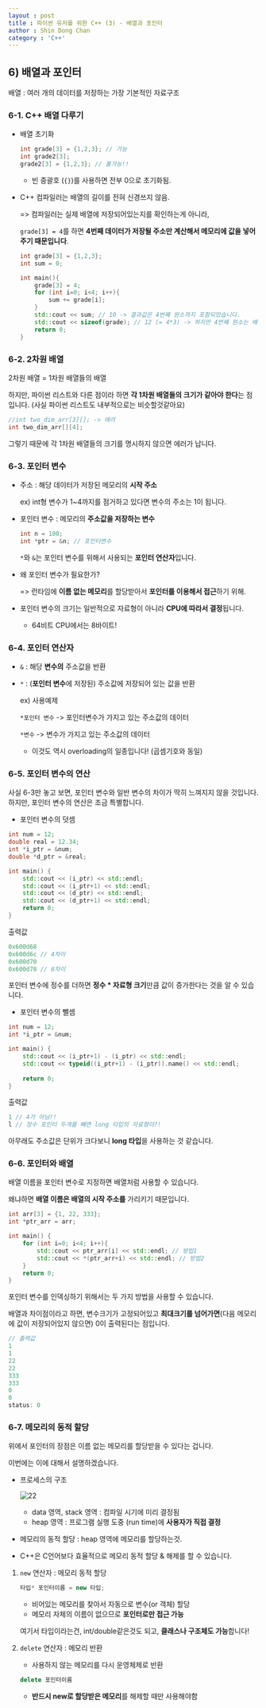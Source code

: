 ```yaml
---
layout : post
title : 파이썬 유저를 위한 C++ (3) - 배열과 포인터
author : Shin Dong Chan
category : 'C++'
---
```


## 6) 배열과 포인터

배열 : 여러 개의 데이터를 저장하는 가장 기본적인 자료구조

### 6-1. C++ 배열 다루기

- 배열 초기화

  ```c++
  int grade[3] = {1,2,3}; // 가능
  int grade2[3];
  grade2[3] = {1,2,3}; // 불가능!!
  ```

  - 빈 중괄호 (`{}`)를 사용하면 전부 0으로 초기화됨.

- C++ 컴파일러는 배열의 길이를 전혀 신경쓰지 않음.

  => 컴파일러는 실제 배열에 저장되어있는지를 확인하는게 아니라, 

  `grade[3] = 4`를 하면 **4번째 데이터가 저장될 주소만 계산해서 메모리에 값을 넣어주기 때문입니다**.

  ```c++
  int grade[3] = {1,2,3};
  int sum = 0;
  
  int main(){
      grade[3] = 4;
      for (int i=0; i<4; i++){
          sum += grade[i];
      }
      std::cout << sum; // 10 -> 결과값은 4번째 원소까지 포함되었습니다.
      std::cout << sizeof(grade); // 12 (= 4*3) -> 하지만 4번째 원소는 배열에 없습니다.
      return 0;
  }
  ```



### 6-2. 2차원 배열

2차원 배열 = 1차원 배열들의 배열

하지만, 파이썬 리스트와 다른 점이라 하면 **각 1차원 배열들의 크기가 같아야 한다**는 점입니다. (사실 파이썬 리스트도 내부적으로는 비슷할것같아요)

```c++
//int two_dim_arr[3][]; -> 에러
int two_dim_arr[][4];
```

그렇기 때문에 각 1차원 배열들의 크기를 명시하지 않으면 에러가 납니다.



### 6-3. 포인터 변수

- 주소 : 해당 데이터가 저장된 메모리의 **시작 주소**

  ex) int형 변수가 1~4까지를 점거하고 있다면 변수의 주소는 1이 됩니다.

- 포인터 변수 : 메모리의 **주소값을 저장하는 변수**

  ```c++
  int n = 100;
  int *ptr = &n; // 포인터변수
  ```

  `*`와 `&`는 포인터 변수를 위해서 사용되는 **포인터 연산자**입니다.

- 왜 포인터 변수가 필요한가?

  => 런타임에 **이름 없는 메모리**를 할당받아서 **포인터를 이용해서 접근**하기 위해.

- 포인터 변수의 크기는 일반적으로 자료형이 아니라 **CPU에 따라서 결정**됩니다.

  - 64비트 CPU에서는 8바이트! 



### 6-4. 포인터 연산자

- `&` : 해당 **변수의** 주소값을 반환

- `*` : (**포인터 변수**에 저장된) 주소값에 저장되어 있는 값을 반환

  ex) 사용예제

  `*포인터 변수` -> 포인터변수가 가지고 있는 주소값의 데이터

  `*변수` -> 변수가 가지고 있는 주소값의 데이터

  - 이것도 역시 overloading의 일종입니다! (곱셈기호와 동일)



### 6-5. 포인터 변수의 연산

사실 6-3만 놓고 보면, 포인터 변수와 일반 변수의 차이가 딱히 느껴지지 않을 것입니다. 하지만, 포인터 변수의 연산은 조금 특별합니다.

- 포인터 변수의 덧셈

```c++
int num = 12;
double real = 12.34;
int *i_ptr = &num;
double *d_ptr = &real;

int main() {
	std::cout << (i_ptr) << std::endl; 
	std::cout << (i_ptr+1) << std::endl;
	std::cout << (d_ptr) << std::endl;
    std::cout << (d_ptr+1) << std::endl;
	return 0;
}
```

출력값

```c++
0x600d68 
0x600d6c // 4차이
0x600d70
0x600d78 // 8차이
```

포인터 변수에 정수를 더하면 **정수 * 자료형 크기**만큼 값이 증가한다는 것을 알 수 있습니다.

- 포인터 변수의 뺄셈

```c++
int num = 12;
int *i_ptr = &num;

int main() {
	std::cout << (i_ptr+1) - (i_ptr) << std::endl;  
	std::cout << typeid((i_ptr+1) - (i_ptr)).name() << std::endl;
    
	return 0;
}
```

출력값

```c++
1 // 4가 아님!!
l // 정수 포인터 두개를 빼면 long 타입의 자료형이?!
```

아무래도 주소값은 단위가 크다보니 **long 타입**을 사용하는 것 같습니다.



### 6-6. 포인터와 배열

배열 이름을 포인터 변수로 지정하면 배열처럼 사용할 수 있습니다.

왜냐하면 **배열 이름은 배열의 시작 주소를** 가리키기 때문입니다.

```c++
int arr[3] = {1, 22, 333};
int *ptr_arr = arr;

int main() {
	for (int i=0; i<4; i++){
		std::cout << ptr_arr[i] << std::endl; // 방법1
		std::cout << *(ptr_arr+i) << std::endl; // 방법2
	}
	return 0;
}
```

포인터 변수를 인덱싱하기 위해서는 두 가지 방법을 사용할 수 있습니다.

배열과 차이점이라고 하면, 변수크기가 고정되어있고 **최대크기를 넘어가면**(다음 메모리에 값이 저장되어있지 않으면) 0이 출력된다는 점입니다.

```c++
// 출력값
1
1
22
22
333
333
0
0
status: 0
```



### 6-7. 메모리의 동적 할당

위에서 포인터의 장점은 이름 없는 메모리를 할당받을 수 있다는 겁니다.

이번에는 이에 대해서 설명하겠습니다.

- 프로세스의 구조

  ![22](https://user-images.githubusercontent.com/37765338/60398131-d48ab700-9b8f-11e9-86c3-52f723c0718d.jpg)

  - data 영역, stack 영역 : 컴파일 시기에 미리 결정됨
  - heap 영역 : 프로그램 실행 도중 (run time)에 **사용자가 직접 결정**

- 메모리의 동적 할당 : heap 영역에 메모리를 할당하는것.

- C++은 C언어보다 효율적으로 메모리 동적 할당 & 해제를 할 수 있습니다.

1. `new` 연산자 : 메모리 동적 할당

   ```c++
   타입* 포인터이름 = new 타입;
   ```

   - 비어있는 메모리를 찾아서 자동으로 변수(or 객체) 할당
   - 메모리 자체의 이름이 없으므로 **포인터로만 접근 가능**

   여기서 타입이라는건, int/double같은것도 되고, **클래스나 구조체도 가능**합니다!

2. `delete` 연산자 : 메모리 반환

   - 사용하지 않는 메모리를 다시 운영체제로 반환

   ```c++
   delete 포인터이름
   ```

   - **반드시 new로 할당받은 메모리**를 해제할 때만 사용해야함